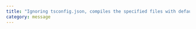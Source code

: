 ```yaml
---
title: "Ignoring tsconfig.json, compiles the specified files with default compiler options."
category: message
---
```

